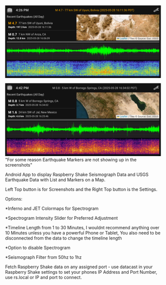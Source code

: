 ![Can't Display Image](https://github.com/SacredHills/ShakeStation/blob/main/ShakeStation_Image1.png)

![Can't Display Image](https://github.com/SacredHills/ShakeStation/blob/main/ShakeStation_Image2.png)
"For some reason Earthquake Markers are not showing up in the screenshots"


Android App to display Raspberry Shake Seismograph Data and USGS Earthquake Data with List and Markers on a Map.

Left Top button is for Screenshots and the Right Top button is the Settings. 

Options:

*Inferno and JET Colormaps for Spectrogram

*Spectrogram Intensity Slider for Preferred Adjustment

*Timeline Length from 1 to 30 Minutes, I wouldnt recommend anything over 10 Minutes unless you have a powerful Phone or Tablet, You also need to be disconnected from the data to change the timeline length

*Option to disable Spectrogram

*Seismograph Filter from 50hz to 1hz

Fetch Raspberry Shake data on any assigned port - use datacast in your Raspberry Shake settings to set your phones IP Address and Port Number, use rs.local or IP and port to connect.
